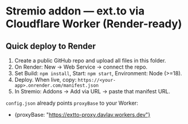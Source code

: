 # Stremio addon — ext.to via Cloudflare Worker (Render-ready)

## Quick deploy to Render
1. Create a public GitHub repo and upload all files in this folder.
2. On Render: New → Web Service → connect the repo.
3. Set Build: `npm install`, Start: `npm start`, Environment: Node (>=18).
4. Deploy. When live, copy:
   `https://<your-app>.onrender.com/manifest.json`
5. In Stremio: Addons → Add via URL → paste that manifest URL.

`config.json` already points `proxyBase` to your Worker:
- {proxyBase: "https://extto-proxy.davlav.workers.dev"}
